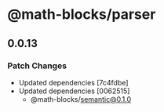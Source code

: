 # @math-blocks/parser

## 0.0.13

### Patch Changes

- Updated dependencies [7c4fdbe]
- Updated dependencies [0062515]
  - @math-blocks/semantic@0.1.0
